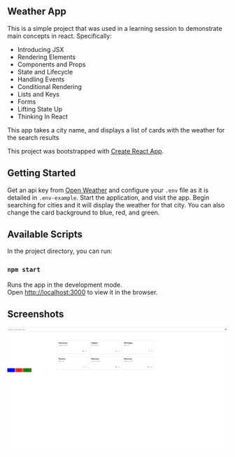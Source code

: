 ## Weather App

This is a simple project that was used in a learning session to demonstrate main concepts in react. Specifically:

- Introducing JSX
- Rendering Elements
- Components and Props
- State and Lifecycle
- Handling Events
- Conditional Rendering
- Lists and Keys
- Forms
- Lifting State Up
- Thinking In React

This app takes a city name, and displays a list of cards with the weather for the search results

This project was bootstrapped with [Create React App](https://github.com/facebook/create-react-app).

## Getting Started

Get an api key from [Open Weather](https://openweathermap.org/api) and configure your `.env` file as it is detailed in `.env-example`. Start the application, and visit the app. Begin searching for cities and it will display the weather for that city. You can also change the card background to blue, red, and green.

## Available Scripts

In the project directory, you can run:

### `npm start`

Runs the app in the development mode.<br />
Open [http://localhost:3000](http://localhost:3000) to view it in the browser.

## Screenshots

![Screenshot](https://raw.githubusercontent.com/davidlacho/react-training/master/docs/screenshot.png)
